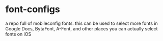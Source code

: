 # font-configs

a repo full of mobileconfig fonts. this can be used to select more fonts in Google Docs, BytaFont, A-Font, and other places you can actually select fonts on iOS
